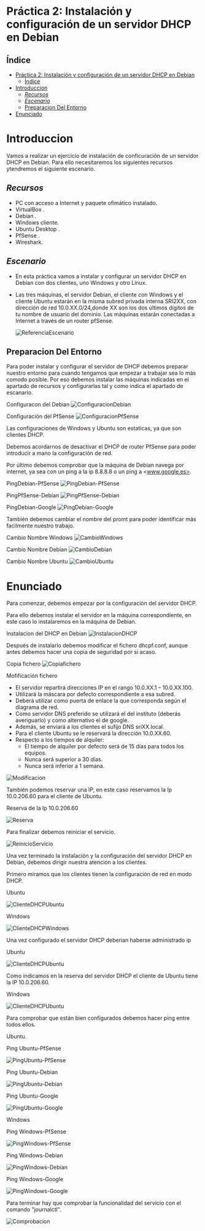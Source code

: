 # Práctica 2: Instalación y configuración de un servidor DHCP en Debian

## Índice

- [Práctica 2: Instalación y configuración de un servidor DHCP en Debian](#práctica-2-instalación-y-configuración-de-un-servidor-dhcp-en-debian)
  - [Índice](#índice)
- [Introduccion](#introduccion)
  - [*Recursos*](#recursos)
  - [*Escenario*](#escenario)
  - [Preparacion Del Entorno](#preparacion-del-entorno)
- [Enunciado](#enunciado)
  
# Introduccion

Vamos a realizar un ejercicio de instalación de conficuración de un servidor DHCP en Debian.
Para ello necesitaremos los siguientes recursos ytendremos el siguiente escenario.

## *Recursos*

- PC con acceso a Internet y paquete ofimático instalado.
- VirtualBox .
- Debian .
- Windows cliente.
- Ubuntu Desktop .
- PfSense .
- Wireshark.

## *Escenario*

- En esta práctica vamos a instalar y configurar un servidor DHCP en Debian con dos clientes, uno Windows y otro Linux.
- Las tres máquinas, el servidor Debian, el cliente con Windows y el cliente Ubuntu estarán en la misma subred privada interna SRI2XX, con dirección de red 10.0.XX.0/24,donde XX son los dos últimos dígitos de tu nombre de usuario del dominio. Las máquinas estarán conectadas a Internet a través de un router pfSense.

    ![ReferenciaEscenario](img\imagenreferencia.png)

## Preparacion Del Entorno

Para poder instalar y configurar el servidor de DHCP debemos preparar nuestro entorno para cuando tengamos que empezar a trabajar sea lo más comodo posible. Por eso debemos instalar las máquinas indicadas en el apartado de recursos y configurarlas tal y como indica el apartado de escanario.

Configuracon del Debian
![ConfiguracionDebian](img\conf-Debian.png)

Configuración del PfSense
![ConfiguracionPfSense](img\IpPfSense.png)

Las configuraciones de Windows y Ubuntu son estaticas, ya que son clientes DHCP.

Debemos acordarnos de desactivar el DHCP de router PfSense para poder introducir a mano la configuración de red.

Por último debemos comprobar que la máquina de Debian navega por internet, ya sea con un ping a la ip 8.8.8.8 o un ping a <www.google.es>.

PingDebian-PfSense
![PingDebian-PfSense](img\ping10.0.206.2-PfSense.png)

PingPfSense-Debian
![PingPfSense-Debian](img\ping10.0.206.0-debian.png)

PingDebian-Google
![PingDebian-Google](img\pingDebian-8.8.8.8.png)

También debemos cambiar el nombre del promt para poder identificar más facilmente nuestro trabajo.

Cambio Nombre Windows
![CambioWindows](img\hostnamewindows.png)

Cambio Nombre Debian
![CambioDebian](img\hostnamedebian.png)

Cambio Nombre Ubuntu
![CambioUbuntu](img\hostnameubuntu.png)

# Enunciado

Para comenzar, debemos empezar por la configuración del servidor DHCP.

Para ello debemos instalar el servidor en la máquina correspondiente, en este caso lo instalaremos en la máquina de Debian.

Instalacion del DHCP en Debian
![InstalacionDHCP](img\Instalaciondhcpdebian.png)

Después de instalarlo debemos modificar el fichero dhcpf.conf, aunque antes debemos hacer una copia de seguridad por si acaso.

Copia fichero
![Copiafichero](img\copia-seguridad-dhcpd.conf.png)

Mofificación fichero

- El servidor repartirá direcciones IP en el rango 10.0.XX.1 – 10.0.XX.100.
- Utilizará la máscara por defecto correspondiente a esa subred.
- Deberá utilizar como puerta de enlace la que corresponda según el  diagrama de red.
- Como servidor DNS preferido se utilizará el del instituto (deberás averiguarlo) y como alternativo el de google.
- Además, se enviará a los clientes el sufijo DNS sriXX.local.
- Para el cliente Ubuntu se le reservará la dirección 10.0.XX.60.
- Respecto a los tiempos de alquiler:
  - El tiempo de alquiler por defecto será de 15 días para todos los equipos.
  - Nunca será superior a 30 días.
  - Nunca será inferior a 1 semana.

![Modificacion](img\dhcpd.conf.png)

También podemos reservar una IP, en este caso reservamos la Ip 10.0.206.60 para el cliente de Ubuntu.

Reserva de la Ip 10.0.206.60

![Reserva](img\reserva.60ubuntu.png)

Para finalizar debemos reiniciar el servicio.

![ReinicioServicio](img\restart-isc.png)

Una vez terminado la instalación y la configuración del servidor DHCP en Debian, debemos dirigir nuestra atención a los clientes.

Primero miramos que los clientes tienen la configuración de red en modo DHCP.

Ubuntu

![ClienteDHCPUbuntu](img\clientedhcpubuntu.png)

Windows

![ClienteDHCPWindows](img\clientedhcpwindows.png)

Una vez configurado el servidor DHCP deberian haberse administrado ip 

Ubuntu

![ClienteDHCPUbuntu](img\ip-dhcp-ubuntu.png)

Como indicamos en la reserva del servidor DHCP el cliente de Ubuntu tiene la IP 10.0.206.60.

Windows

![ClienteDHCPUbuntu](img\ip-dhcp-windows.png)

Para comprobar que están bien configurados debemos hacer ping entre todos ellos.

Ubuntu.

Ping Ubuntu-PfSense

![PingUbuntu-PfSense](img\pingubuntu-PfSense.png)

Ping Ubuntu-Debian

![PingUbuntu-Debian](img\pingubuntu-Debian.png)

Ping Ubuntu-Google

![PingUbuntu-Google](img\pingubuntu-Google.png)

Windows

Ping Windows-PfSense

![PingWindows-PfSense](img\pingwindows-PfSense.png)

Ping Windows-Debian

![PingWindows-Debian](img\pingwindows-Debian.png)

Ping Windows-Google

![PingWindows-Google](img\pingwindows-Google.png)

Para terminar hay que comprobar la funcionalidad del servicio con el comando "journalctl".

![Comprobacion](img\journalctl.png)
